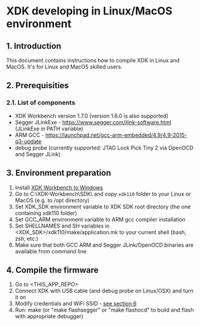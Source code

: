 # XDK developing in Linux/MacOS environment

## 1. Introduction

This document contains instructions how to compile XDK in Linux and MacOS.
It's for Linux and MacOS skilled users.

## 2. Prerequisities

### 2.1. List of components

-  XDK Workbench version 1.7.0 (version 1.6.0 is also supported) 
-  Segger JLinkExe - https://www.segger.com/jlink-software.html (JLinkExe in PATH variable)
-  ARM GCC - https://launchpad.net/gcc-arm-embedded/4.9/4.9-2015-q3-update
-  debug probe (currently supported: JTAG Lock Pick Tiny 2 via OpenOCD and Segger JLink)

## 3. Environment preparation

1.  Install [XDK Workbench to Windows](xdk-onboarding.md)
2.  Go to C:\XDK-Workbench\SDK\ and copy `xdk110` folder to your Linux or MacOS (e.g. to /opt directory)
3.  Set XDK_SDK environment variable to XDK SDK root directory (the one containing xdk110 folder)
4.  Set GCC_ARM environment variable to ARM gcc compiler installation
5.  Set SHELLNAMES and SH variables in \<XDK_SDK\>/xdk110/make/application.mk to your current shell (bash, zsh, etc.)
6.  Make sure that both GCC ARM and Segger JLink/OpenOCD binaries are available from command line

## 4. Compile the firmware

1.  Go to \<THIS_APP_REPO\>
2.  Connect XDK with USB cable (and debug probe on Linux/OSX) and turn it on
3.  Modify credentials and WiFi SSID - [see section 6](xdk-onboarding.md)
4.  Run: make (or "make flashsegger" or "make flashocd" to build and flash with appropriate debugger)
